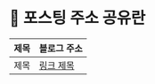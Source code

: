 # 📝 포스팅 주소 공유란

| 제목   | 블로그 주소 
|---------------------------------------------------|----------------------------------------------------|
| 제목 | [링크 제목](링크) |
